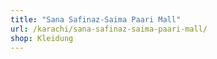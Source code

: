 ```yaml
---
title: "Sana Safinaz-Saima Paari Mall"
url: /karachi/sana-safinaz-saima-paari-mall/
shop: Kleidung
---
```

